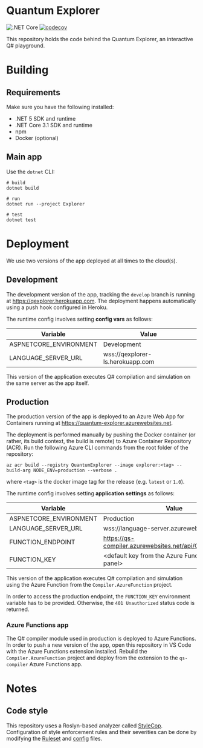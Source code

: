 # Quantum Explorer

![.NET Core](https://github.com/JakuJ/quantum-explorer/workflows/.NET%20Core/badge.svg)
[![codecov](https://codecov.io/gh/JakuJ/quantum-explorer/branch/develop/graph/badge.svg?token=D74R7H1V3O)](https://codecov.io/gh/JakuJ/quantum-explorer)

This repository holds the code behind the Quantum Explorer, an interactive Q# playground.

# Building

## Requirements

Make sure you have the following installed:

- .NET 5 SDK and runtime
- .NET Core 3.1 SDK and runtime
- npm
- Docker (optional)

## Main app

Use the `dotnet` CLI:

```shell
# build
dotnet build
    
# run
dotnet run --project Explorer

# test
dotnet test
```

# Deployment

We use two versions of the app deployed at all times to the cloud(s).

## Development

The development version of the app, tracking the `develop` branch is running at https://qexplorer.herokuapp.com. The
deployment happens automatically using a push hook configured in Heroku.

The runtime config involves setting **config vars** as follows:

| Variable | Value |
|---|---|
| ASPNETCORE_ENVIRONMENT | Development |
| LANGUAGE_SERVER_URL | wss://qexplorer-ls.herokuapp.com |

This version of the application executes Q# compilation and simulation on the same server as the app itself.

## Production

The production version of the app is deployed to an Azure Web App for Containers running
at https://quantum-explorer.azurewebsites.net.

The deployment is performed manually by pushing the Docker container (or rather, its build context, the build is remote) to Azure Container Repository (ACR).
Run the following Azure CLI commands from the root folder of the repository:

```shell 
az acr build --registry QuantumExplorer --image explorer:<tag> --build-arg NODE_ENV=production --verbose .
```

where `<tag>` is the docker image tag for the release (e.g. `latest` or `1.0`).

The runtime config involves setting **application settings** as follows:

| Variable | Value |
|---|---|
| ASPNETCORE_ENVIRONMENT | Production |
| LANGUAGE_SERVER_URL | wss://language-server.azurewebsites.net  |
| FUNCTION_ENDPOINT | https://qs-compiler.azurewebsites.net/api/CompilerFunction |
| FUNCTION_KEY | \<default key from the Azure Function "App keys" panel> |

This version of the application executes Q# compilation and simulation using the Azure Function from
the `Compiler.AzureFunction` project.

In order to access the production endpoint, the `FUNCTION_KEY` environment variable has to be provided.
Otherwise, the `401 Unauthorized` status code is returned. 

### Azure Functions app

The Q# compiler module used in production is deployed to Azure Functions.
In order to push a new version of the app, open this repository in VS Code with the Azure Functions extension installed.
Rebuild the `Compiler.AzureFunction` project and deploy from the extension to the `qs-compiler` Azure Functions app.

# Notes

## Code style

This repository uses a Roslyn-based analyzer called [StyleCop](https://github.com/DotNetAnalyzers/StyleCopAnalyzers).
Configuration of style enforcement rules and their severities can be done by modifying
the [Ruleset](msbuild/Common.ruleset) and [config](msbuild/stylecop.json) files.
